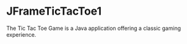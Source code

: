 # JFrameTicTacToe1
The Tic Tac Toe Game is a Java application offering a classic gaming experience. 
